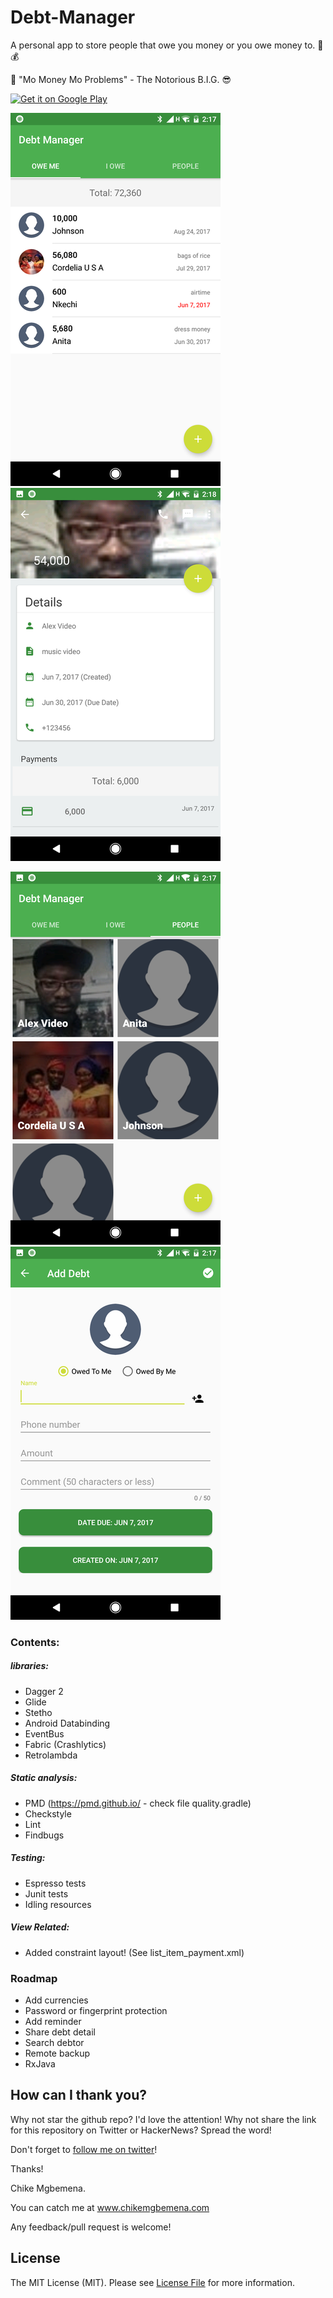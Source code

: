# Debt-Manager
A personal app to store people that owe you money or you owe money to. :notebook: :moneybag:

:musical_note: "Mo Money Mo Problems" - The Notorious B.I.G. :sunglasses:

[![Get it on Google Play](http://i.imgur.com/7sq06lr.png)](https://play.google.com/store/apps/details?id=com.chikeandroid.debtmanager) 

![alt text](screenshots/screenshot1.png "I owe screen list") ![alt text](screenshots/screenshot4.png "Debt detail")

![alt text](screenshots/screenshot2.png "People screen") ![alt text](screenshots/screenshot3.png "Add debt screen")

### Contents:

##### libraries:
* Dagger 2 
* Glide
* Stetho
* Android Databinding 
* EventBus 
* Fabric (Crashlytics)
* Retrolambda

##### Static analysis:
* PMD (https://pmd.github.io/ - check file quality.gradle)
* Checkstyle
* Lint
* Findbugs

##### Testing:
* Espresso tests
* Junit tests
* Idling resources

##### View Related:
* Added constraint layout! (See list_item_payment.xml)

### Roadmap
 * Add currencies 
 * Password or fingerprint protection 
 * Add reminder 
 * Share debt detail
 * Search debtor
 * Remote backup 
 * RxJava

## How can I thank you?

Why not star the github repo? I'd love the attention! Why not share the link for this repository on Twitter or HackerNews? Spread the word!

Don't forget to [follow me on twitter](https://twitter.com/chk01010)!

Thanks!

Chike Mgbemena.

You can catch me at www.chikemgbemena.com

Any feedback/pull request is welcome!

## License

The MIT License (MIT). Please see [License File](LICENSE) for more information.
